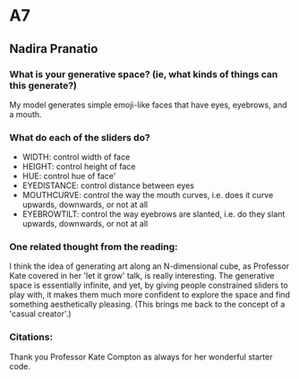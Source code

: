 # A7
## Nadira Pranatio

### What is your generative space? (ie, what kinds of things can this generate?)
My model generates simple emoji-like faces that have eyes, eyebrows, and a mouth.

### What do each of the sliders do?
- WIDTH: control width of face
- HEIGHT: control height of face
- HUE: control hue of face'
- EYEDISTANCE: control distance between eyes
- MOUTHCURVE: control the way the mouth curves, i.e. does it curve upwards, downwards, or not at all
- EYEBROWTILT: control the way eyebrows are slanted, i.e. do they slant upwards, downwards, or not at all

### One related thought from the reading: 
I think the idea of generating art along an N-dimensional cube, as Professor Kate covered in her 'let it grow' talk, is really interesting. The generative space is essentially infinite, and yet, by giving people constrained sliders to play with, it makes them much more confident to explore the space and find something aesthetically pleasing. (This brings me back to the concept of a 'casual creator'.)

### Citations:
Thank you Professor Kate Compton as always for her wonderful starter code.

